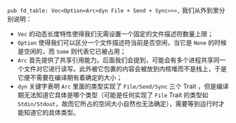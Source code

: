 `pub fd_table: Vec<Option<Arc<dyn File + Send + Sync>>>,`
我们从外到里分别说明：
* `Vec` 的动态长度特性使得我们无需设置一个固定的文件描述符数量上限；
* `Option` 使得我们可以区分一个文件描述符当前是否空闲，当它是 `None` 的时候是空闲的，而 `Some` 则代表它已被占用；
* `Arc` 首先提供了共享引用能力。后面我们会提到，可能会有多个进程共享同一个文件对它进行读写。此外被它包裹的内容会被放到内核堆而不是栈上，于是它便不需要在编译期有着确定的大小；
* `dyn` 关键字表明 `Arc` 里面的类型实现了 `File/Send/Sync` 三个 Trait ，但是编译期无法知道它具体是哪个类型（可能是任何实现了 `File` Trait 的类型如 `Stdin/Stdout`，故而它所占的空间大小自然也无法确定），需要等到运行时才能知道它的具体类型。
